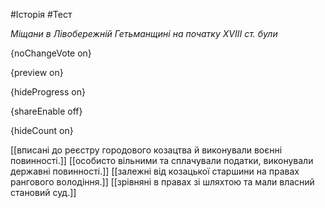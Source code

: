 #Історія #Тест

*Міщани в Лівобережній Гетьманщині на початку XVIII ст. були*

{noChangeVote on}

{preview on}

{hideProgress on}

{shareEnable off}

{hideCount on}

[[вписані до реєстру городового козацтва й виконували воєнні повинності.]]
[[особисто вільними та сплачували податки, виконували державні повинності.]]
[[залежні від козацької старшини на правах рангового володіння.]]
[[зрівняні в правах зі шляхтою та мали власний становий суд.]]

